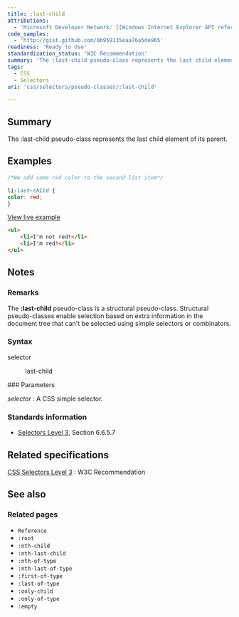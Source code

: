 ```yaml
---
title: :last-child
attributions:
  - 'Microsoft Developer Network: [[Windows Internet Explorer API reference](http://msdn.microsoft.com/en-us/library/ie/hh828809%28v=vs.85%29.aspx) Article]'
code_samples:
  - 'http://gist.github.com/0b959135eaa76a5de965'
readiness: 'Ready to Use'
standardization_status: 'W3C Recommendation'
summary: 'The :last-child pseudo-class represents the last child element of its parent.'
tags:
  - CSS
  - Selectors
uri: 'css/selectors/pseudo-classes/:last-child'

---
```

## Summary

The :last-child pseudo-class represents the last child element of its parent.

## Examples

``` css
/*We add some red color to the second list item*/

li:last-child {
color: red;
}
```

[View live example](http://code.webplatform.org/gist/0b959135eaa76a5de965)

``` html
<ul>
    <li>I'm not red!</li>
    <li>I'm red!</li>
</ul>
```

## Notes

### Remarks

The **:last-child** pseudo-class is a structural pseudo-class. Structural pseudo-classes enable selection based on extra information in the document tree that can't be selected using simple selectors or combinators.

### Syntax

selector

<dl>
<dd>
last-child

</dd>
</dl>
### Parameters

*selector*
:   A CSS simple selector.

### Standards information

-   [Selectors Level 3](http://go.microsoft.com/fwlink/p/?linkid=199783), Section 6.6.5.7

## Related specifications

[CSS Selectors Level 3](http://www.w3.org/TR/css3-selectors/)
:   W3C Recommendation

## See also

### Related pages

-   `Reference`
-   `:root`
-   `:nth-child`
-   `:nth-last-child`
-   `:nth-of-type`
-   `:nth-last-of-type`
-   `:first-of-type`
-   `:last-of-type`
-   `:only-child`
-   `:only-of-type`
-   `:empty`
